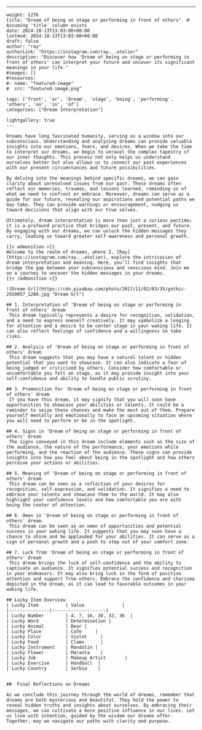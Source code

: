 ---
    weight: 1276
    title: "Dream of being on stage or performing in front of others"  # Assuming 'title' column exists
    date: 2024-10-13T13:03:00+08:00
    lastmod: 2024-10-13T13:03:00+08:00
    draft: false
    author: "ray"
    authorLink: "https://instagram.com/ray._.atelier"
    description: "Discover how 'Dream of being on stage or performing in front of others' can interpret your future and uncover its significant meanings in your life."
    #images: []
    #resources:
    #- name: "featured-image"
    #  src: "featured-image.png"
    
    tags: ['front', 'or', 'Dream', 'stage', 'being', 'performing', 'others', 'on', 'in', 'of']
    categories: ["Dream Interpretation"]
    
    lightgallery: true
    ---
    
    Dreams have long fascinated humanity, serving as a window into our subconscious. Understanding and analyzing dreams can provide valuable insights into our emotions, fears, and desires. When we take the time to interpret our dreams, we begin to unravel the complex tapestry of our inner thoughts. This process not only helps us understand ourselves better but also allows us to connect our past experiences with our present circumstances and future possibilities.
    
    By delving into the meanings behind specific dreams, we can gain clarity about unresolved issues from our past. These dreams often reflect our memories, traumas, and lessons learned, reminding us of what we need to confront or embrace. Moreover, dreams can serve as a guide for our future, revealing our aspirations and potential paths we may take. They can provide warnings or encouragement, nudging us toward decisions that align with our true selves.
    
    Ultimately, dream interpretation is more than just a curious pastime; it is a profound practice that bridges our past, present, and future. By engaging with our dreams, we can unlock the hidden messages they carry, leading us toward greater self-awareness and personal growth.
    
    {{< admonition >}}
    Welcome to the realm of dreams, where I, [Ray](https://instagram.com/ray._.atelier), explore the intricacies of dream interpretation and meaning. Here, you’ll find insights that bridge the gap between your subconscious and conscious mind. Join me on a journey to uncover the hidden messages in your dreams.
    {{< /admonition >}}
    
    ![Dream Grl](https://cdn.pixabay.com/photo/2017/11/02/03/35/gothic-2910057_1280.jpg "Dream Grl")
    
    ## 1. Interpretation of 'Dream of being on stage or performing in front of others' dream
     This dream typically represents a desire for recognition, validation, and a need to express oneself creatively. It may symbolize a longing for attention and a desire to be center stage in your waking life. It can also reflect feelings of confidence and a willingness to take risks.
    
    ## 2. Analysis of 'Dream of being on stage or performing in front of others' dream
     This dream suggests that you may have a natural talent or hidden potential that you want to showcase. It can also indicate a fear of being judged or criticized by others. Consider how comfortable or uncomfortable you felt on stage, as it may provide insight into your self-confidence and ability to handle public scrutiny.
    
    ## 3. Premonition for 'Dream of being on stage or performing in front of others' dream
     If you have this dream, it may signify that you will soon have opportunities to showcase your abilities or talents. It could be a reminder to seize these chances and make the most out of them. Prepare yourself mentally and emotionally to face an upcoming situation where you will need to perform or be in the spotlight.
    
    ## 4. Signs in 'Dream of being on stage or performing in front of others' dream
     The signs conveyed in this dream include elements such as the size of the audience, the nature of the performance, your emotions while performing, and the reaction of the audience. These signs can provide insights into how you feel about being in the spotlight and how others perceive your actions or abilities.
    
    ## 5. Meaning of 'Dream of being on stage or performing in front of others' dream
     This dream can be seen as a reflection of your desires for recognition, self-expression, and validation. It signifies a need to embrace your talents and showcase them to the world. It may also highlight your confidence levels and how comfortable you are with being the center of attention.
    
    ## 6. Omen in 'Dream of being on stage or performing in front of others' dream
     This dream can be seen as an omen of opportunities and potential success in your waking life. It suggests that you may soon have a chance to shine and be applauded for your abilities. It can serve as a sign of personal growth and a push to step out of your comfort zone.
    
    ## 7. Luck from 'Dream of being on stage or performing in front of others' dream
     This dream brings the luck of self-confidence and the ability to captivate an audience. It signifies potential success and recognition in your endeavors. It may also bring luck in the form of positive attention and support from others. Embrace the confidence and charisma depicted in the dream, as it can lead to favorable outcomes in your waking life.
    
    ## Lucky Item Overview
    | Lucky Item          | Value              |
    |---------------|--------------------|
    | Lucky Number        | 4, 7, 16, 30, 32, 36  |
    | Lucky Word          | Determination |
    | Lucky Animal        | Bear |
    | Lucky Place         | Cafe     |
    | Lucky Color         | Violet     |
    | Lucky Food          | Clams      |
    | Lucky Instrument    | Mandolin |
    | Lucky Flower        | Maranta    |
    | Lucky Job           | Makeup Artist       |
    | Lucky Exercise      | Handball  |
    | Lucky Country       | Serbia    |
    
    
    ##  Final Reflections on Dreams
    
    As we conclude this journey through the world of dreams, remember that dreams are both mysterious and beautiful. They hold the power to reveal hidden truths and insights about ourselves. By embracing their messages, we can cultivate a more positive influence in our lives. Let us live with intention, guided by the wisdom our dreams offer. Together, may we navigate our paths with clarity and purpose.
    